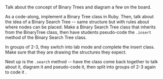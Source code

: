 Talk about the concept of Binary Trees and diagram a few on the board.

As a code-along, implement a Binary Tree class in Ruby. Then, talk about the idea of a Binary Search Tree -- same structure but with rules about where nodes can be placed. Make a Binary Search Tree class that inherits from the BinaryTree class, then have students pseudo-code the `.insert` method of the Binary Search Tree class.

In groups of 2-3, they switch into lab mode and complete the insert class. Make sure that they are drawing the structures they expect.

Next up is the `.search` method -- have the class come back together to talk about it, diagram it and pseudo-code it, then split into groups of 2-3 again to code it .